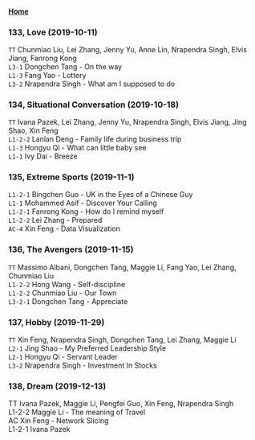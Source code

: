 #### [Home](https://eshtmc.github.io/)    

### 133, Love (2019-10-11)
`TT`  Chunmiao Liu, Lei Zhang, Jenny Yu, Anne Lin, Nrapendra Singh, Elvis Jiang, Fanrong Kong   
`L3-1` Dongchen Tang -  On the way    
`L1-3` Fang Yao - Lottery   
`L3-2` Nrapendra Singh - What am I supposed to do   

### 134, Situational Conversation (2019-10-18)
`TT`  Ivana Pazek, Lei Zhang, Jenny Yu, Nrapendra Singh, Elvis Jiang, Jing Shao, Xin Feng   
`L1-2-2` Lanlan Deng -  Family life during business trip    
`L1-3` Hongyu Qi - What can little baby see   
`L1-1` Ivy Dai - Breeze 

### 135, Extreme Sports (2019-11-1)   
`L1-2-1` Bingchen Guo -  UK in the Eyes of a Chinese Guy    
`L1-1` Mohammed Asif - Discover Your Calling   
`L1-2-1` Fanrong Kong - How do I remind myself   
`L1-2-2` Lei Zhang - Prepared   
`AC-4` Xin Feng - Data Visualization   

### 136, The Avengers (2019-11-15)   
`TT`  Massimo Albani, Dongchen Tang, Maggie Li, Fang Yao, Lei Zhang, Chunmiao Liu  
`L1-2-2` Hong Wang -  Self-discipline    
`L1-2-2` Chunmiao Liu - Our Town   
`L3-2-1` Dongchen Tang - Appreciate   

### 137, Hobby (2019-11-29)   
`TT`  Xin Feng, Nrapendra Singh, Dongchen Tang, Lei Zhang, Maggie Li   
`L2-1` Jing Shao -  My Preferred Leadership Style    
`L2-1` Hongyu Qi - Servant Leader   
`L3-2` Nrapendra Singh - Investment In Stocks   

### 138, Dream (2019-12-13) 
TT Ivana Pazek, Maggie Li, Pengfei Guo, Xin Feng, Nrapendra Singh   
L1-2-2 Maggie Li - The meaning of Travel   
AC Xin Feng - Network Slicing   
L1-2-1 Ivana Pazek      
